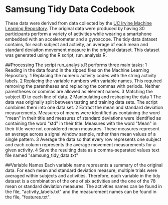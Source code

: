 # Samsung Tidy Data Codebook
These data were derived from data collected by the [UC Irvine Machine Learning Repository](http://archive.ics.uci.edu/ml/datasets/Human+Activity+Recognition+Using+Smartphones). The original data were produced by having 30 participants perform a variety of activities while wearing a smartphone embedded with an accelerometer and a gyroscope. The tidy data dataset contains, for each subject and activity, an average of each mean and standard deviaiton movement measure in the original dataset. This dataset was generated using the R script, run_analysis.R.

##Processing
The script run_analysis.R performs three main tasks:
1 Reading in the data found in the zipped files on the Machine Learning Repository. 
  1  Replacing the numeric activity codes with the string activity labels.
  2  Replacing the variable numbers with variable names. 
    This required removing the parentheses and replacing the commas with periods. Neither parentheses or commas are allowed as element names.
  3  Matching the subject ID to each line of data.
2  Manipulating and reshaping the data
  1  The data was originally split between testing and training data sets. The script combines them into one data set.
  2  Extract the mean and standard deviation measurements. 
    Measures of means were identified as containing the word "mean" in their title and measures of standard deviations were identified as containing the word "std" in their title.
    Measures with the word "Mean" in their title were not considered mean measures. These measures represent an average across a signal window sample, rather than mean values of a single pattern.
  3  Average the data so that every row represents one subject and each column represents the average movement measurements for a given activity.
4  Save the resulting data as a comma-separated values text file named "samsung_tidy_data.txt"

##Variable Names
Each variable name represents a summary of the original data. For each mean and standard deviation measure, multiple trials were averaged within subjects and activities. Therefore, each variable in the tidy dataset is a combination of the one of six activities and the one of the 78 mean or standard deviation measures. The activities names can be found in the file, "activity_labels.txt" and the measurement names can be found in the file, "features.txt".